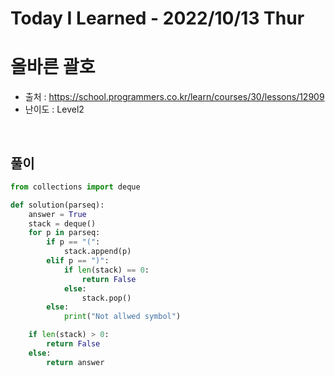 # Today I Learned - 2022/10/13 Thur

# 올바른 괄호
- 출처 : https://school.programmers.co.kr/learn/courses/30/lessons/12909
- 난이도 : Level2
<br>

## 풀이
```python
from collections import deque

def solution(parseq):
    answer = True
    stack = deque()
    for p in parseq:
        if p == "(":
            stack.append(p)
        elif p == ")":
            if len(stack) == 0:
                return False
            else:
                stack.pop()
        else:
            print("Not allwed symbol")

    if len(stack) > 0:
        return False
    else:
        return answer
```
